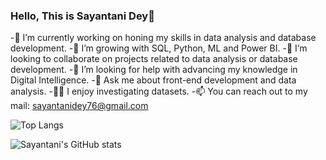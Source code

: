 ### Hello, This is Sayantani Dey👋

<!--
**sayantani-dey/sayantani-dey** is a ✨ _special_ ✨ repository because its `README.md` (this file) appears on your GitHub profile.

Here are some ideas to get you started:

- 🔭 I’m currently working on ...
- 🌱 I’m currently learning ...
- 👯 I’m looking to collaborate on ...
- 🤔 I’m looking for help with ...
- 💬 Ask me about ...
- 📫 How to reach me: ...
- 😄 Pronouns: ...
- ⚡ Fun fact: ...
-->
-🔭 I’m currently working on honing my skills in data analysis and database development.
-🌱 I’m growing with SQL, Python, ML and Power BI.
-👯 I’m looking to collaborate on projects related to data analysis or database development.
-🤔 I’m looking for help with advancing my knowledge in Digital Intelligence.
-💬 Ask me about front-end development and data analysis.
-🕵️‍♀️ I enjoy investigating datasets.
-📫 You can reach out to my mail: sayantanidey76@gmail.com

![Top Langs](https://github-readme-stats.vercel.app/api/top-langs/?username=sayantani-dey&layout=compact)

![Sayantani's GitHub stats](https://github-readme-stats.vercel.app/api?username=sayantani-dey&hide=prs&show_icons=true&theme=transparent)

